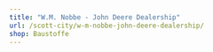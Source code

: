 ```yaml
---
title: "W.M. Nobbe - John Deere Dealership"
url: /scott-city/w-m-nobbe-john-deere-dealership/
shop: Baustoffe
---
```


